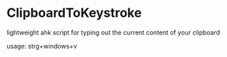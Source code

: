 # ClipboardToKeystroke
lightweight ahk script for typing out the current content of your clipboard

usage: strg+windows+v
